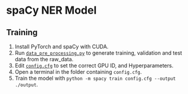 # spaCy NER Model

## Training

1. Install PyTorch and spaCy with CUDA.
2. Run [`data_pre_processing.py`](data_pre_processing.py) to generate training, validation and test data from the raw_data.
3. Edit [`config.cfg`](config.cfg) to set the correct GPU ID, and Hyperparameters.
4. Open a terminal in the folder containing `config.cfg`.
5. Train the model with `python -m spacy train config.cfg --output ./output`.
